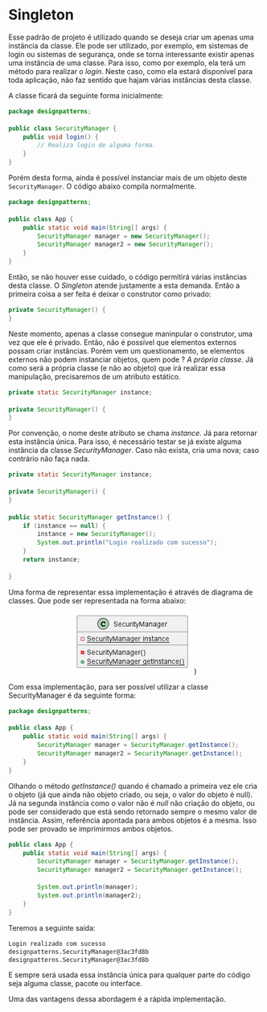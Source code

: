 # Singleton

Esse padrão de projeto é utilizado quando se deseja criar um apenas uma instância da classe. Ele pode ser utilizado,
por exemplo, em sistemas de login ou sistemas de segurança, onde se torna interessante existir apenas uma instância de uma classe. Para isso, como por exemplo, ela terá um método para realizar o *login*.
Neste caso, como ela estará disponível para toda aplicação, não faz sentido que hajam várias instâncias desta classe.

A classe ficará da seguinte forma inicialmente:

```java
package designpatterns;

public class SecurityManager {
    public void login() {
        // Realiza login de alguma forma.
    }
}
```

Porém desta forma, ainda é possível instanciar mais de um objeto deste ``SecurityManager``. O código abaixo compila
normalmente.

```java
package designpatterns;

public class App {
    public static void main(String[] args) {
        SecurityManager manager = new SecurityManager();
        SecurityManager manager2 = new SecurityManager();
    }
}
```

Então, se não houver esse cuidado, o código permitirá várias instâncias desta classe. O *Singleton* atende justamente a esta demanda. Então a primeira coisa a ser feita é deixar o construtor como privado:

```java
private SecurityManager() {
}
```

Neste momento, apenas a classe consegue maninpular o construtor, uma vez que ele é privado. Então, não é possível que
elementos externos possam criar instâncias. Porém vem um questionamento, se elementos externos não podem instanciar
objetos, quem pode ? *A própria classe*. Já como será a própria classe (e não ao objeto) que irá realizar essa
manipulação, precisaremos de um atributo estático.

```java
private static SecurityManager instance;

private SecurityManager() {
}
```

Por convenção, o nome deste atributo se chama *instance*. Já para retornar esta instância única. Para isso, é necessário
testar se já existe alguma instância da classe *SecurityManager*. Caso não exista, cria uma nova; caso contrário não
faça nada.

```java
private static SecurityManager instance;

private SecurityManager() {
}

public static SecurityManager getInstance() {
    if (instance == null) {
        instance = new SecurityManager();
        System.out.println("Login realizado com sucesso");
    }
    return instance;

}
```

Uma forma de representar essa implementação é através de diagrama de classes. Que pode ser representada na forma abaixo:

<center><img src="img.png" alt="">)</center>

Com essa implementação, para ser possível utilizar a classe SecurityManager é da seguinte forma:

```java
package designpatterns;

public class App {
    public static void main(String[] args) {
        SecurityManager manager = SecurityManager.getInstance();
        SecurityManager manager2 = SecurityManager.getInstance();
    }
}
```

Olhando o método *getInstance()* quando é chamado a primeira vez ele cria o objeto (já que ainda não objeto criado, ou
seja, o valor do objeto é null). Já na segunda instância como o valor não é *null* não criação do objeto, ou pode ser
considerado que está sendo retornado sempre o mesmo valor de instância. Assim,
referência apontada para ambos objetos é a mesma. Isso pode ser provado se imprimirmos ambos objetos.

```java
public class App {
    public static void main(String[] args) {
        SecurityManager manager = SecurityManager.getInstance();
        SecurityManager manager2 = SecurityManager.getInstance();

        System.out.println(manager);
        System.out.println(manager2);
    }
}
```

Teremos a seguinte saída:

```
Login realizado com sucesso
designpatterns.SecurityManager@3ac3fd8b
designpatterns.SecurityManager@3ac3fd8b
```

E sempre será usada essa instância única para qualquer parte do código seja alguma classe, pacote ou interface.

Uma das vantagens dessa abordagem é a rápida implementação.
